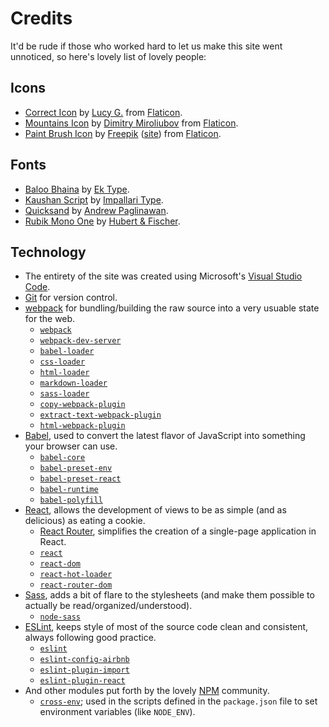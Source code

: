 # Credits

It'd be rude if those who worked hard to let us make this site went
unnoticed, so here's lovely list of lovely people:

## Icons

* [Correct Icon](http://www.flaticon.com/free-icon/correct_118774) by [Lucy G.](http://www.flaticon.com/authors/lucy-g) from [Flaticon][flaticon].
* [Mountains Icon](http://www.flaticon.com/free-icon/mountains_340529) by [Dimitry Miroliubov](http://www.flaticon.com/authors/dimitry-miroliubov) from [Flaticon][flaticon].
* [Paint Brush Icon](http://www.flaticon.com/free-icon/paint-brush_263087) by [Freepik](http://www.flaticon.com/authors/freepik) ([site](http://www.freepik.com/)) from [Flaticon][flaticon].

[flaticon]: http://www.flaticon.com

## Fonts

* [Baloo Bhaina](https://fonts.google.com/specimen/Baloo+Bhaina) by [Ek Type](https://ektype.in/).
* [Kaushan Script](https://fonts.google.com/specimen/Kaushan+Script) by [Impallari Type](http://www.impallari.com/).
* [Quicksand](https://fonts.google.com/specimen/Quicksand) by [Andrew Paglinawan](http://andrewpaglinawan.com/).
* [Rubik Mono One](https://fonts.google.com/specimen/Rubik+Mono+One) by [Hubert & Fischer](http://hubertfischer.com/).

## Technology

* The entirety of the site was created using Microsoft's [Visual Studio Code](https://code.visualstudio.com/).
* [Git](https://git-scm.com/) for version control.
* [webpack](https://webpack.js.org/) for bundling/building the raw source into a very usuable state for the web.
  * [`webpack`](https://www.npmjs.com/package/webpack)
  * [`webpack-dev-server`](https://www.npmjs.com/package/webpack-dev-server)
  * [`babel-loader`](https://www.npmjs.com/package/babel-loader)
  * [`css-loader`](https://www.npmjs.com/package/css-loader)
  * [`html-loader`](https://www.npmjs.com/package/html-loader)
  * [`markdown-loader`](https://www.npmjs.com/package/markdown-loader)
  * [`sass-loader`](https://www.npmjs.com/package/sass-loader)
  * [`copy-webpack-plugin`](https://www.npmjs.com/package/copy-webpack-plugin)
  * [`extract-text-webpack-plugin`](https://www.npmjs.com/package/extract-text-webpack-plugin)
  * [`html-webpack-plugin`](https://www.npmjs.com/package/html-webpack-plugin)
* [Babel](https://babeljs.io/), used to convert the latest flavor of JavaScript into something your browser can use.
  * [`babel-core`](https://www.npmjs.com/package/babel-core)
  * [`babel-preset-env`](https://www.npmjs.com/package/babel-preset-env)
  * [`babel-preset-react`](https://www.npmjs.com/package/babel-preset-react)
  * [`babel-runtime`](https://www.npmjs.com/package/babel-runtime)
  * [`babel-polyfill`](https://www.npmjs.com/package/babel-polyfill)
* [React](https://facebook.github.io/react/), allows the development of views to be as simple (and as delicious) as eating a cookie.
  * [React Router](https://reacttraining.com/react-router/), simplifies the creation of a single-page application in React.
  * [`react`](https://www.npmjs.com/package/react)
  * [`react-dom`](https://www.npmjs.com/package/react-dom)
  * [`react-hot-loader`](https://www.npmjs.com/package/react-hot-loader)
  * [`react-router-dom`](https://www.npmjs.com/package/react-router-dom)
* [Sass](http://sass-lang.com/), adds a bit of flare to the stylesheets (and make them possible to actually be read/organized/understood).
  * [`node-sass`](https://www.npmjs.com/package/node-sass)
* [ESLint](http://eslint.org/), keeps style of most of the source code clean and consistent, always following good practice.
  * [`eslint`](https://www.npmjs.com/package/eslint)
  * [`eslint-config-airbnb`](https://www.npmjs.com/package/eslint-config-airbnb)
  * [`eslint-plugin-import`](https://www.npmjs.com/package/eslint-plugin-import)
  * [`eslint-plugin-react`](https://www.npmjs.com/package/eslint-plugin-react)
* And other modules put forth by the lovely [NPM](https://npm.org) community.
  * [`cross-env`](https://www.npmjs.com/package/cross-env); used in the scripts defined in the `package.json` file to set environment variables (like `NODE_ENV`).

